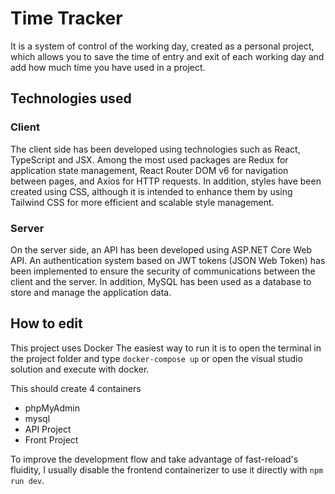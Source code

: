 # Time Tracker

It is a system of control of the working day, created as a personal project, which allows you to save the time of entry and exit of each working day and add how much time you have used in a project.


## Technologies used

### Client
The client side has been developed using technologies such as React, TypeScript and JSX. Among the most used packages are Redux for application state management, React Router DOM v6 for navigation between pages, and Axios for HTTP requests. In addition, styles have been created using CSS, although it is intended to enhance them by using Tailwind CSS for more efficient and scalable style management.

### Server

On the server side, an API has been developed using ASP.NET Core Web API. An authentication system based on JWT tokens (JSON Web Token) has been implemented to ensure the security of communications between the client and the server. In addition, MySQL has been used as a database to store and manage the application data.

## How to edit

This project uses Docker The easiest way to run it is to open the terminal in the project folder and type `docker-compose up` or open the visual studio solution and execute with docker.

This should create 4 containers 
- phpMyAdmin
- mysql
- API Project
- Front Project

To improve the development flow and take advantage of fast-reload's fluidity, I usually disable the frontend containerizer to use it directly with `npm run dev`.
